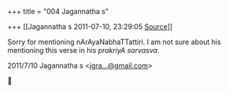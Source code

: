 +++
title = "004 Jagannatha s"

+++
[[Jagannatha s	2011-07-10, 23:29:05 [Source](https://groups.google.com/g/bvparishat/c/E1VckSRVPSg)]]



Sorry for mentioning nArAyaNabhaTTattiri. I am not sure about his mentioning this verse in his *prakriyA sarvasva*.  
  

2011/7/10 Jagannatha s \<[jgra...@gmail.com]()\>



